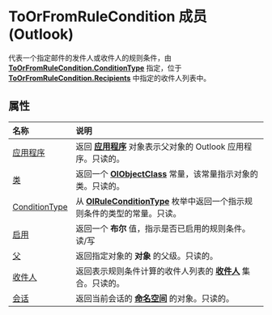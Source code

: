 
# ToOrFromRuleCondition 成员 (Outlook)


代表一个指定邮件的发件人或收件人的规则条件，由  **[ToOrFromRuleCondition.ConditionType](a5c6e08c-643e-965d-cd3e-b434f20579a0.md)** 指定，位于 **[ToOrFromRuleCondition.Recipients](4d1a3cb4-ec6e-b8d0-a4d2-0ebe1f829b00.md)** 中指定的收件人列表中。


## 属性



|**名称**|**说明**|
|:-----|:-----|
|[应用程序](cf1c542c-63e1-aa9a-c6a3-c09b99439314.md)|返回 **[应用程序](797003e7-ecd1-eccb-eaaf-32d6ddde8348.md)** 对象表示父对象的 Outlook 应用程序。只读的。|
|[类](853ceee0-906a-42f8-69c7-f293a226c690.md)|返回一个 **[OlObjectClass](33d724b3-df3c-2a7f-a80f-93b66d96f588.md)** 常量，该常量指示对象的类。只读的。|
|[ConditionType](a5c6e08c-643e-965d-cd3e-b434f20579a0.md)|从  **[OlRuleConditionType](35c2f965-0f9d-8cc8-2f05-60522268574f.md)** 枚举中返回一个指示规则条件的类型的常量。只读。|
|[启用](31e43906-b47a-95e3-d51b-3fa6af553fad.md)|返回一个 **布尔** 值，指示是否已启用的规则条件。读/写|
|[父](8714a33b-54c8-7442-f454-1fc7138583ec.md)|返回指定对象的 **对象** 的父级。只读的。|
|[收件人](4d1a3cb4-ec6e-b8d0-a4d2-0ebe1f829b00.md)|返回表示规则条件计算的收件人列表的 **[收件人](774f56b7-4de8-9584-60cd-4fbf361f4c85.md)** 集合。只读的。|
|[会话](e2d878c2-ad46-c111-f2e6-9f9af04c1ca5.md)|返回当前会话的 **[命名空间](f0dcaa19-07f5-5d42-a3bf-2e42b7885644.md)** 的对象。只读的。|
